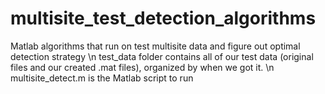 # multisite_test_detection_algorithms
Matlab algorithms that run on test multisite data and figure out optimal detection strategy
\n test_data folder contains all of our test data (original files and our created .mat files), organized by when we got it.
\n multisite_detect.m is the Matlab script to run

